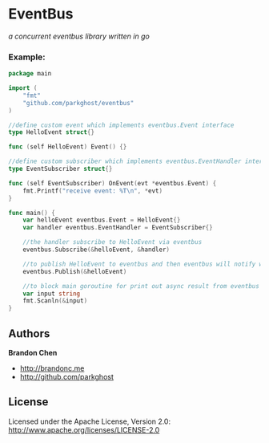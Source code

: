 EventBus
=======

*a concurrent eventbus library written in go*

### Example:

```go
package main

import (
	"fmt"
	"github.com/parkghost/eventbus"
)

//define custom event which implements eventbus.Event interface
type HelloEvent struct{}

func (self HelloEvent) Event() {}

//define custom subscriber which implements eventbus.EventHandler interface
type EventSubscriber struct{}

func (self EventSubscriber) OnEvent(evt *eventbus.Event) {
	fmt.Printf("receive event: %T\n", *evt)
}

func main() {
	var helloEvent eventbus.Event = HelloEvent{}
	var handler eventbus.EventHandler = EventSubscriber{}

	//the handler subscribe to HelloEvent via eventbus
	eventbus.Subscribe(&helloEvent, &handler)

	//to publish HelloEvent to eventbus and then eventbus will notify who has subscribed to this event
	eventbus.Publish(&helloEvent)

	//to block main goroutine for print out async result from eventbus
	var input string
	fmt.Scanln(&input)
}

```
Authors
-------

**Brandon Chen**

+ http://brandonc.me
+ http://github.com/parkghost


License
---------------------

Licensed under the Apache License, Version 2.0: http://www.apache.org/licenses/LICENSE-2.0